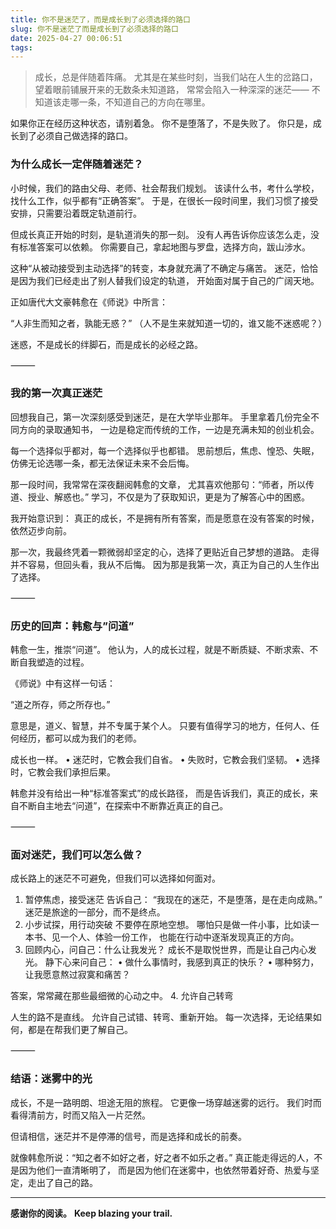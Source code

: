 ```yaml
---
title: 你不是迷茫了，而是成长到了必须选择的路口
slug: 你不是迷茫了而是成长到了必须选择的路口
date: 2025-04-27 00:06:51
tags:
---
```

<!-- 正文开始 -->
>成长，总是伴随着阵痛。
尤其是在某些时刻，当我们站在人生的岔路口，望着眼前铺展开来的无数条未知道路，
常常会陷入一种深深的迷茫——
不知道该走哪一条，不知道自己的方向在哪里。

如果你正在经历这种状态，请别着急。
你不是堕落了，不是失败了。
你只是，成长到了必须自己做选择的路口。

### 为什么成长一定伴随着迷茫？

小时候，我们的路由父母、老师、社会帮我们规划。
该读什么书，考什么学校，找什么工作，似乎都有“正确答案”。
于是，在很长一段时间里，我们习惯了接受安排，只需要沿着既定轨道前行。

但成长真正开始的时刻，是轨道消失的那一刻。
没有人再告诉你应该怎么走，没有标准答案可以依赖。
你需要自己，拿起地图与罗盘，选择方向，跋山涉水。

这种“从被动接受到主动选择”的转变，本身就充满了不确定与痛苦。
迷茫，恰恰是因为我们已经走出了别人替我们设定的轨道，
开始面对属于自己的广阔天地。

正如唐代大文豪韩愈在《师说》中所言：

“人非生而知之者，孰能无惑？”
（人不是生来就知道一切的，谁又能不迷惑呢？）

迷惑，不是成长的绊脚石，而是成长的必经之路。

⸻

### 我的第一次真正迷茫

回想我自己，第一次深刻感受到迷茫，是在大学毕业那年。
手里拿着几份完全不同方向的录取通知书，
一边是稳定而传统的工作，一边是充满未知的创业机会。

每一个选择似乎都对，每一个选择似乎也都错。
思前想后，焦虑、惶恐、失眠，仿佛无论选哪一条，都无法保证未来不会后悔。

那一段时间，我常常在深夜翻阅韩愈的文章，
尤其喜欢他那句：“师者，所以传道、授业、解惑也。”
学习，不仅是为了获取知识，更是为了解答心中的困惑。

我开始意识到：
真正的成长，不是拥有所有答案，而是愿意在没有答案的时候，依然迈步向前。

那一次，我最终凭着一颗微弱却坚定的心，选择了更贴近自己梦想的道路。
走得并不容易，但回头看，我从不后悔。
因为那是我第一次，真正为自己的人生作出了选择。

⸻

### 历史的回声：韩愈与”问道”

韩愈一生，推崇“问道”。
他认为，人的成长过程，就是不断质疑、不断求索、不断自我塑造的过程。

《师说》中有这样一句话：

“道之所存，师之所存也。”

意思是，道义、智慧，并不专属于某个人。
只要有值得学习的地方，任何人、任何经历，都可以成为我们的老师。

成长也一样。
	•	迷茫时，它教会我们自省。
	•	失败时，它教会我们坚韧。
	•	选择时，它教会我们承担后果。

韩愈并没有给出一种“标准答案式”的成长路径，
而是告诉我们，真正的成长，来自不断自主地去“问道”，在探索中不断靠近真正的自己。

⸻

### 面对迷茫，我们可以怎么做？

成长路上的迷茫不可避免，但我们可以选择如何面对。

1. 暂停焦虑，接受迷茫
告诉自己：
“我现在的迷茫，不是堕落，是在走向成熟。”
迷茫是旅途的一部分，而不是终点。
2. 小步试探，用行动突破
不要停在原地空想。
哪怕只是做一件小事，比如读一本书、见一个人、体验一份工作，
也能在行动中逐渐发现真正的方向。
3. 回顾内心，问自己：什么让我发光？
成长不是取悦世界，而是让自己内心发光。
静下心来问自己：
	•	做什么事情时，我感到真正的快乐？
	•	哪种努力，让我愿意熬过寂寞和痛苦？

答案，常常藏在那些最细微的心动之中。
4. 允许自己转弯

人生的路不是直线。
允许自己试错、转弯、重新开始。
每一次选择，无论结果如何，都是在帮我们更了解自己。

⸻

### 结语：迷雾中的光

成长，不是一路明朗、坦途无阻的旅程。
它更像一场穿越迷雾的远行。
我们时而看得清前方，时而又陷入一片茫然。

但请相信，迷茫并不是停滞的信号，而是选择和成长的前奏。

就像韩愈所说：“知之者不如好之者，好之者不如乐之者。”
真正能走得远的人，不是因为他们一直清晰明了，
而是因为他们在迷雾中，也依然带着好奇、热爱与坚定，走出了自己的路。

---

**感谢你的阅读。**
**Keep blazing your trail.**